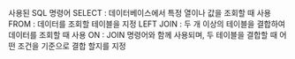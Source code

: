​사용된 SQL 명령어 
SELECT : 데이터베이스에서 특정 열이나 값을 조회할 때 사용
FROM : 데이터를 조회할 테이블을 지정
LEFT JOIN : 두 개 이상의 테이블을 결합하여 데이터를 조회할 때 사용
ON : JOIN 명령어와 함께 사용되며, 두 테이블을 결합할 때 어떤 조건을 기준으로 결합 할지를 지정
